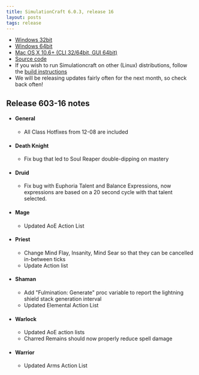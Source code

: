 ```yaml
---
title: SimulationCraft 6.0.3, release 16
layout: posts
tags: release
---
```

* [Windows 32bit](http://downloads.simulationcraft.org/simc-603-16-win32-12-09-fc62b72.zip)
* [Windows 64bit](http://downloads.simulationcraft.org/simc-603-16-win64-12-09-fc62b72.zip)
* [Mac OS X 10.6+ (CLI 32/64bit, GUI 64bit)](http://downloads.simulationcraft.org/simc-603-16-osx-x86.dmg)
* [Source code](http://downloads.simulationcraft.org/simc-603-16-source.zip)
* If you wish to run Simulationcraft on other (Linux) distributions, follow the [build instructions](http://code.google.com/p/simulationcraft/wiki/HowToBuild)
* We will be releasing updates fairly often for the next month, so check back often!
## Release 603-16 notes
* #### General
  * All Class Hotfixes from 12-08 are included
* #### Death Knight
  * Fix bug that led to Soul Reaper double-dipping on mastery
* #### Druid
  * Fix bug with Euphoria Talent and Balance Expressions, now expressions are based on a 20 second cycle with that talent selected.
* #### Mage
  * Updated AoE Action List
* #### Priest
  * Change Mind Flay, Insanity, Mind Sear so that they can be cancelled in-between ticks
  * Update Action list
* #### Shaman
  * Add "Fulmination: Generate" proc variable to report the lightning shield stack generation interval
  * Updated Elemental Action List
* #### Warlock
  * Updated AoE action lists
  * Charred Remains should now properly reduce spell damage
* #### Warrior
  * Updated Arms Action List